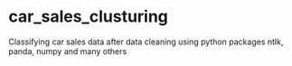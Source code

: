 # car_sales_clusturing
Classifying car sales data after data cleaning using python packages ntlk, panda, numpy and many others
